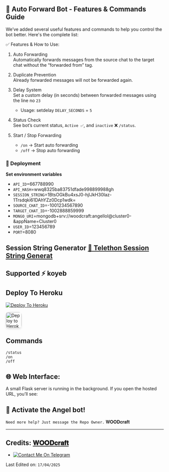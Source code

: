 ## 🔄 Auto Forward Bot - Features & Commands Guide

We’ve added several useful features and commands to help you control the bot better. Here's the complete list:

✅ Features & How to Use:

1. Auto Forwarding  
   Automatically forwards messages from the source chat to the target chat without the “forwarded from” tag.

2. Duplicate Prevention  
   Already forwarded messages will not be forwarded again.

3. Delay System  
   Set a custom delay (in seconds) between forwarded messages using the line no `23`  
   - Usage: setdelay `DELAY_SECONDS` = `5`

4. Status Check  
   See bot’s current status, `Active ✅`, and `inactive` ❌ `/status`.

5. Start / Stop Forwarding  
   - `/on` → Start auto forwarding  
   - `/off` → Stop auto forwarding

### 🚀 Deployment  
**Set environment variables**
   - `API_ID`=667788990
   - `API_HASH`=wwq8325ba83751dfade998899988gh
   - `SESSION_STRING`=1BtsOGkBu4xsJ0-hjlJkH30Iaz-1Trsdqki61DAhYZz0Dcp1wdk=
   - `SOURCE_CHAT_ID`=-1001234567890
   - `TARGET_CHAT_ID`=-1002888859999
   - `MONGO_URI`=mongodb+srv://woodcraft:angellol@cluster0-&appName=Cluster0
   - `USER_ID`=123456789
   - `PORT`=8080
 
## Session String Generator [🔗 Telethon Session String Generat](https://colab.research.google.com/github/SudoR2spr/Telethon-Session-Generator/blob/master/Telethon%20Session%20Generator/session-op.ipynb)

## Supported ⚡️ koyeb
## Deploy To Heroku

[![Deploy To Heroku](https://www.herokucdn.com/deploy/button.svg)](https://dashboard.heroku.com/new?button-url=https://github.com/SudoR2spr/Auto-Forward-User-Bot&template=https://github.com/SudoR2spr/Auto-Forward-User-Bot)

<a href="https://dashboard.heroku.com/new?template=https://github.com/SudoR2spr/Auto-Forward-User-Bot" target="_blank">
  <img src="https://www.herokucdn.com/deploy/button.svg" alt="Deploy to Heroku" style="height: 50px; border-radius: 8px; box-shadow: 0 4px 6px rgba(0,0,0,0.1);">
</a>

  
## Commands   
```
/status
/on
/off
```

## 🌐 Web Interface:
A small Flask server is running in the background. If you open the hosted URL, you’ll see:  
## 🤖 Activate the Angel bot!

`Need more help? Just message the Repo Owner.` 𝐖𝐎𝐎𝐃𝐜𝐫𝐚𝐟𝐭

-----
## Credits: [𝐖𝐎𝐎𝐃𝐜𝐫𝐚𝐟𝐭](https://t.me/Farooq_is_KING)

-  [![Contact Me On Telegram](https://img.shields.io/badge/Telegram-2CA5E0?style=for-the-badge&logo=telegram&logoColor=white)](https://t.me/Farooq_is_king)

Last Edited on: `17/04/2025`
